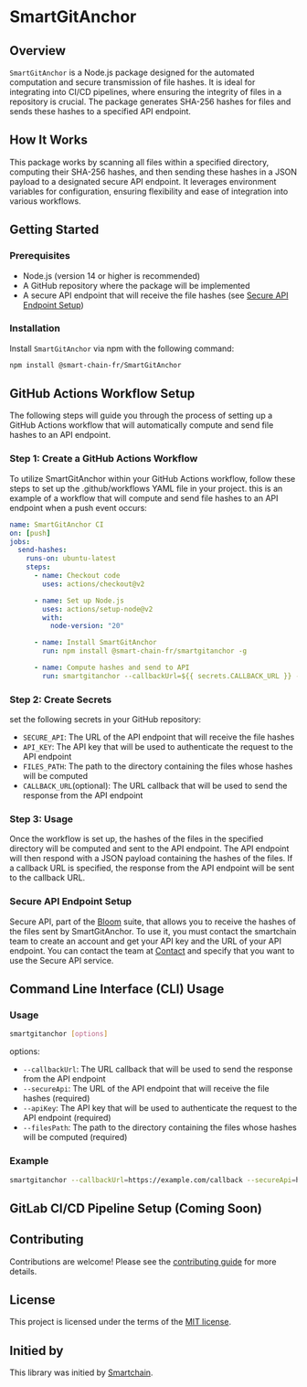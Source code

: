 # SmartGitAnchor

## Overview
`SmartGitAnchor` is a Node.js package designed for the automated computation and secure transmission of file hashes. It is ideal for integrating into CI/CD pipelines, where ensuring the integrity of files in a repository is crucial. The package generates SHA-256 hashes for files and sends these hashes to a specified API endpoint.

## How It Works
This package works by scanning all files within a specified directory, computing their SHA-256 hashes, and then sending these hashes in a JSON payload to a designated secure API endpoint. It leverages environment variables for configuration, ensuring flexibility and ease of integration into various workflows.

## Getting Started

### Prerequisites
- Node.js (version 14 or higher is recommended)
- A GitHub repository where the package will be implemented
- A secure API endpoint that will receive the file hashes (see [Secure API Endpoint Setup](#secure-api-endpoint-setup))

### Installation
Install `SmartGitAnchor` via npm with the following command:

```bash
npm install @smart-chain-fr/SmartGitAnchor
```

## GitHub Actions Workflow Setup
The following steps will guide you through the process of setting up a GitHub Actions workflow that will automatically compute and send file hashes to an API endpoint.

### Step 1: Create a GitHub Actions Workflow

To utilize SmartGitAnchor within your GitHub Actions workflow, follow these steps to set up the .github/workflows YAML file in your project. this is an example of a workflow that will compute and send file hashes to an API endpoint when a push event occurs:

```yaml
name: SmartGitAnchor CI
on: [push]
jobs:
  send-hashes:
    runs-on: ubuntu-latest
    steps:
      - name: Checkout code
        uses: actions/checkout@v2

      - name: Set up Node.js
        uses: actions/setup-node@v2
        with:
          node-version: "20"

      - name: Install SmartGitAnchor
        run: npm install @smart-chain-fr/smartgitanchor -g

      - name: Compute hashes and send to API
        run: smartgitanchor --callbackUrl=${{ secrets.CALLBACK_URL }} --secureApi=${{ secrets.SECURE_API }} --apiKey=${{ secrets.API_KEY }} --filesPath=${{ secrets.FILES_PATH }}
```

### Step 2: Create Secrets

set the following secrets in your GitHub repository:

- `SECURE_API`: The URL of the API endpoint that will receive the file hashes
- `API_KEY`: The API key that will be used to authenticate the request to the API endpoint
- `FILES_PATH`: The path to the directory containing the files whose hashes will be computed
- `CALLBACK_URL`(optional): The URL callback that will be used to send the response from the API endpoint

### Step 3: Usage

Once the workflow is set up, the hashes of the files in the specified directory will be computed and sent to the API endpoint. The API endpoint will then respond with a JSON payload containing the hashes of the files. If a callback URL is specified, the response from the API endpoint will be sent to the callback URL.

### Secure API Endpoint Setup

Secure API, part of the [Bloom](https://3loom.io/) suite, that allows you to receive the hashes of the files sent by SmartGitAnchor. To use it, you must contact the smartchain team to create an account and get your API key and the URL of your API endpoint. You can contact the team at [Contact](https://www.smart-chain.fr/contact) and specify that you want to use the Secure API service.

## Command Line Interface (CLI) Usage

### Usage

```bash
smartgitanchor [options]
```
options:
- `--callbackUrl`: The URL callback that will be used to send the response from the API endpoint
- `--secureApi`: The URL of the API endpoint that will receive the file hashes (required)
- `--apiKey`: The API key that will be used to authenticate the request to the API endpoint (required)
- `--filesPath`: The path to the directory containing the files whose hashes will be computed (required)

### Example

```bash
smartgitanchor --callbackUrl=https://example.com/callback --secureApi=https://example.com/api --apiKey=1234567890 --filesPath=/home/user/my-project
```

## GitLab CI/CD Pipeline Setup (Coming Soon)

## Contributing

Contributions are welcome! Please see the [contributing guide](CONTRIBUTING.md) for more details.

## License

This project is licensed under the terms of the [MIT license](LICENSE).

## Initied by

This library was initied by [Smartchain](https://www.smart-chain.fr/).




